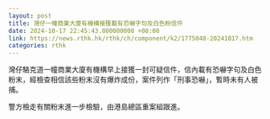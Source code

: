 ```yaml
---
layout: post
title: 灣仔一幢商業大廈有機構接獲載有恐嚇字句及白色粉信件
date: 2024-10-17 22:45:43.000000000 +08:00
link: https://news.rthk.hk/rthk/ch/component/k2/1775048-20241017.htm
categories: rthk
---
```


灣仔駱克道一幢商業大廈有機構早上接獲一封可疑信件，信內載有恐嚇字句及白色粉末，經檢查相信該些粉末沒有爆炸成份，案件列作「刑事恐嚇」，暫時未有人被捕。

警方檢走有關粉末進一步檢驗，由港島總區重案組跟進。
